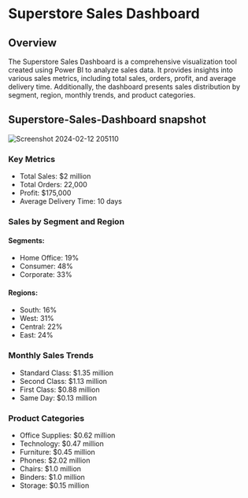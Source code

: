 

# Superstore Sales Dashboard
## Overview
The Superstore Sales Dashboard is a comprehensive visualization tool created using Power BI to analyze sales data. It provides insights into various sales metrics, including total sales, orders, profit, and average delivery time. Additionally, the dashboard presents sales distribution by segment, region, monthly trends, and product categories.

## Superstore-Sales-Dashboard snapshot 
![Screenshot 2024-02-12 205110](https://github.com/Manavmahoviya/Superstore-Sales-Dashboard/assets/113713554/b492f29b-03a0-4a72-8367-3a150640b7ed)

### Key Metrics
- Total Sales: $2 million
- Total Orders: 22,000
- Profit: $175,000
- Average Delivery Time: 10 days
### Sales by Segment and Region
#### Segments:
- Home Office: 19%
- Consumer: 48%
- Corporate: 33%
####  Regions:
- South: 16%
- West: 31%
- Central: 22%
- East: 24%
### Monthly Sales Trends
- Standard Class: $1.35 million
- Second Class: $1.13 million
- First Class: $0.88 million
- Same Day: $0.13 million
### Product Categories
- Office Supplies: $0.62 million
- Technology: $0.47 million
- Furniture: $0.45 million
- Phones: $2.02 million
- Chairs: $1.0 million
- Binders: $1.0 million
- Storage: $0.15 million
